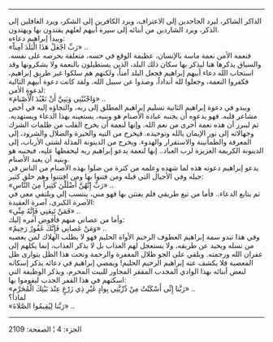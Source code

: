 ------------------------------------------------------------------------

الذاكر الشاكر، ليرد الجاحدين إلى الاعتراف، ويرد الكافرين إلى الشكر، ويرد
الغافلين إلى الذكر، ويرد الشاردين من أبنائه إلى سيرة أبيهم لعلهم يقتدون
بها ويهتدون.  
ويبدأ إبراهيم دعاءه:  
«رَبِّ اجْعَلْ هَذَا الْبَلَدَ آمِناً» ..  
فنعمة الأمن نعمة ماسة بالإنسان، عظيمة الوقع في حسه، متعلقة بحرصه على
نفسه. والسياق يذكرها هنا ليذكر بها سكان ذلك البلد، الذين يستطيلون
بالنعمة ولا يشكرونها وقد استجاب الله دعاء أبيهم إبراهيم فجعل البلد آمناً،
ولكنهم هم سلكوا غير طريق إبراهيم، فكفروا النعمة، وجعلوا لله أنداداً،
وصدوا عن سبيل الله. ولقد كانت دعوة أبيهم التالية لدعوة الأمن:  
«وَاجْنُبْنِي وَبَنِيَّ أَنْ نَعْبُدَ الْأَصْنامَ» ..  
ويبدو في دعوة إبراهيم الثانية تسليم إبراهيم المطلق إلى ربه، والتجاؤه
إليه في أخص مشاعر قلبه. فهو يدعوه أن يجنبه عبادة الأصنام هو وبنيه،
يستعينه بهذا الدعاء ويستهديه. ثم ليبرز أن هذه نعمة أخرى من نعم الله.
وإنها لنعمة أن يخرج القلب من ظلمات الشرك وجهالاته إلى نور الإيمان بالله
وتوحيده. فيخرج من التيه والحيرة والضلال والشرود، إلى المعرفة والطمأنينة
والاستقرار والهدوء. ويخرج من الدينونة المذلة لشتى الأرباب، إلى الدينونة
الكريمة العزيزة لرب العباد.. إنها لنعمة يدعو إبراهيم ربه ليحفظها عليه،
فيجنبه هو وبنيه أن يعبد الأصنام.  
يدعو إبراهيم دعوته هذه لما شهده وعلمه من كثرة من ضلوا بهذه الأصنام من
الناس في جيله وفي الأجيال التي قبله ومن فتنوا بها ومن افتتنوا وهم خلق
كثير:  
«رَبِّ إِنَّهُنَّ أَضْلَلْنَ كَثِيراً مِنَ النَّاسِ» ..  
ثم يتابع الدعاء.. فأما من تبع طريقي فلم يفتتن بها فهو مني، ينتسب إلي
ويلتقي معي في الآصرة الكبرى، آصرة العقيدة:  
«فَمَنْ تَبِعَنِي فَإِنَّهُ مِنِّي» ..  
وأما من عصاني منهم فأفوض أمره إليك:  
«وَمَنْ عَصانِي فَإِنَّكَ غَفُورٌ رَحِيمٌ» ..  
وفي هذا تبدو سمة إبراهيم العطوف الرحيم الأواه الحليم فهو لا يطلب الهلاك
لمن يعصيه من نسله ويحيد عن طريقه، ولا يستعجل لهم العذاب بل لا يذكر
العذاب، إنما يكلهم إلى غفران الله ورحمته. ويلقي على الجو ظلال المغفرة
والرحمة وتحت هذا الظل يتوارى ظل المعصية فلا يكشف عنه إبراهيم الرحيم
الحليم! ويمضي إبراهيم في دعائه يذكر إسكانه لبعض أبنائه بهذا الوادي
المجدب المقفر المجاور للبيت المحرم، ويذكر الوظيفة التي اسكنهم في هذا
القفر الجدب ليقوموا بها:  
«رَبَّنا إِنِّي أَسْكَنْتُ مِنْ ذُرِّيَّتِي بِوادٍ غَيْرِ ذِي زَرْعٍ عِنْدَ بَيْتِكَ الْمُحَرَّمِ» ..  
لماذا؟  
«رَبَّنا لِيُقِيمُوا الصَّلاةَ» ..

------------------------------------------------------------------------

الجزء: 4 ¦ الصفحة: 2109
